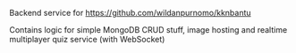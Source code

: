 Backend service for https://github.com/wildanpurnomo/kknbantu

Contains logic for simple MongoDB CRUD stuff, image hosting and realtime multiplayer quiz service (with WebSocket)

